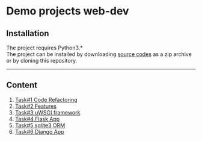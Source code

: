 # Demo projects web-dev
## Installation
The project requires Python3.*<br>
The project can be installed by downloading [source codes](https://github.com/aozerets/web-dev/releases/) 
as a zip archive or by cloning this repository.
***
## Content
1. [Task#1 Code Refactoring](src/refactoring/refactoring.md)
2. [Task#2 Features](src/statistics/statistics.md)
3. [Task#3 uWSGI framework](src/uwsgi/uwsgi.md)
4. [Task#4 Flask App](src/flask_app/flask_app.md)
5. [Task#5 sqlite3 ORM](src/sqlite3_ORM/sqlite3_ORM.md)
5. [Task#6 Django App](src/django_app/django_app.md)